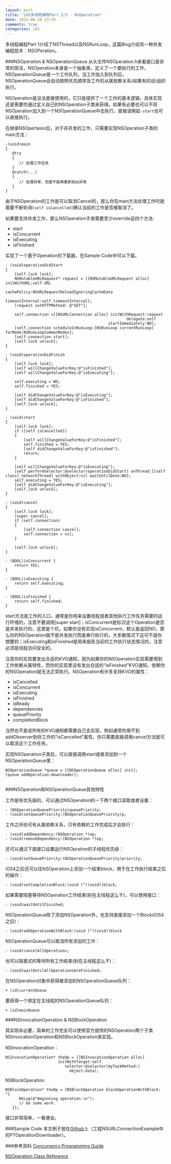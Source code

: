 ```yaml
---
layout: post
title: "iOS多线程编程Part 2/3 - NSOperation"
date: 2013-06-28 23:59
comments: true
categories: iOS
---
```


多线程编程Part 1介绍了NSThread以及NSRunLoop，这篇Blog介绍另一种并发编程技术：NSOPeration。


###NSOperation & NSOperationQueue
从头文件NSOperation.h来看接口是非常的简洁，NSOperation本身是一个抽象类，定义了一个要执行的工作，NSOperationQueue是一个工作队列，当工作加入到队列后，NSOperationQueue会自动按照优先顺序及工作的从属依赖关系(如果有的话)组织执行。

NSOperation是没法直接使用的，它只是提供了一个工作的基本逻辑，具体实现还是需要你通过定义自己的NSOperation子类来获得。如果有必要也可以不将NSOperation加入到一个NSOperationQueue中去执行，直接调用起`-start`也可以直接执行。

<!--more-->

在继承NSOpertaion后，对于非并发的工作，只需要实现NSOperation子类的main方法：

```
-(void)main 
{
   @try 
   {
      // 处理工作任务
   }
   @catch(...) 
   {
      // 处理异常，但是不能再重新抛出异常
   }
}
```
由于NSOperation的工作是可以取消Cancel的，那么你在main方法处理工作时就需要不断轮询`[self isCancelled]`确认当前的工作是否被取消了。

如果要支持并发工作，那么NSOperation子类需要至少override这四个方法:

* start
* isConcurrent
* isExecuting
* isFinished

实现了一个基于Operation的下载器，在Sample Code中可以下载。

```
- (void)operationDidStart
{
    [self.lock lock];
    NSMutableURLRequest* request = [[NSMutableURLRequest alloc] initWithURL:self.URL
                                                                cachePolicy:NSURLRequestReloadIgnoringCacheData
                                                            timeoutInterval:self.timeoutInterval];
    [request setHTTPMethod: @"GET"];
    
    self.connection =[[NSURLConnection alloc] initWithRequest:request
                                                     delegate:self
                                             startImmediately:NO];
    [self.connection scheduleInRunLoop:[NSRunLoop currentRunLoop] forMode:NSRunLoopCommonModes];
    [self.connection start];
    [self.lock unlock];
}

- (void)operationDidFinish
{
    [self.lock lock];
    [self willChangeValueForKey:@"isFinished"];
    [self willChangeValueForKey:@"isExecuting"];
    
    self.executing = NO;
    self.finished = YES;
    
    [self didChangeValueForKey:@"isExecuting"];
    [self didChangeValueForKey:@"isFinished"];
    [self.lock unlock];
}

- (void)start
{
    [self.lock lock];
    if ([self isCancelled])
    {
        [self willChangeValueForKey:@"isFinished"];
        self.finished = YES;
        [self didChangeValueForKey:@"isFinished"];
        return;
    }
    
    [self willChangeValueForKey:@"isExecuting"];
    [self performSelector:@selector(operationDidStart) onThread:[[self class] networkThread] withObject:nil waitUntilDone:NO];
    self.executing = YES;
    [self didChangeValueForKey:@"isExecuting"];
    [self.lock unlock];
}

- (void)cancel
{
    [self.lock lock];
    [super cancel];
    if (self.connection)
    {
        [self.connection cancel];
        self.connection = nil;
    }
    
    [self.lock unlock];
}

- (BOOL)isConcurrent {
    return YES;
}

- (BOOL)isExecuting {
    return self.executing;
}

- (BOOL)isFinished {
    return self.finished;
}

```

start方法是工作的入口，通常是你用来设置线程或者其他执行工作任务需要的运行环境的，注意不要调用[super start]；isConcurrent是标识这个Operation是否是并发执行的，这里是个坑，如果你没有实现isConcurrent，默认是返回NO，那么你的NSOperation就不是并发执行而是串行执行的，大多数情况下这可不是你想要的；isExecuting和isFinished是用来报告当前的工作执行状态情况的，注意必须是线程访问安全的。

注意你的实现要发出合适的KVO通知，因为如果你的NSOperation实现需要用到工作依赖从属特性，而你的实现里没有发出合适的“isFinished”KVO通知，依赖你的NSOperation就无法正常执行。NSOperation有许多支持KVO的属性：

* isCancelled
* isConcurrent
* isExecuting
* isFinished
* isReady
* dependencies
* queuePriority
* completionBlock

当然也不是说所有的KVO通知都需要自己去实现，例如通常你用不到addObserver到你工作的“isCancelled”属性，你只需要直接调用cancel方法就可以取消这个工作任务。

实现NSOperation子类后，可以直接调用start或者添加到一个NSOperationQueue里：

```
NSOperationQueue *queue = [[NSOperationQueue alloc] init];
[queue addOperation:downloader];
    
```

###NSOperation和NSOperationQueue其他特性

工作是有优先级的，可以通过NSOperation的一下两个接口读取或者设置：

```
- (NSOperationQueuePriority)queuePriority;
- (void)setQueuePriority:(NSOperationQueuePriority)p;
```

工作之间也可有从属依赖关系，只有依赖的工作完成后才会执行：

```
- (void)addDependency:(NSOperation *)op;
- (void)removeDependency:(NSOperation *)op;
```

还可以通过下面接口设置运行NSOpration的子线程优先级：

```
- (void)setQueuePriority:(NSOperationQueuePriority)priority;
```

iOS4之后还可以往NSOperation上添加一个结束block，用于在工作执行结束之后的操作：

```
- (void)setCompletionBlock:(void (^)(void))block;
```

如果需要阻塞等待NSOperation工作结束(别在主线程这么干)，可以使用接口：

```
- (void)waitUntilFinished;
```

NSOperationQueue除了添加NSOperation外，也支持直接添加一个Block(iOS4之后)：

```
- (void)addOperationWithBlock:(void (^)(void))block
```

NSOperationQueue可以取消所有添加的工作：

```
- (void)cancelAllOperations;
```
也可以阻塞式的等待所有工作结束(别在主线程这么干)：

```
- (void)waitUntilAllOperationsAreFinished;
```

在NSOperation对象中获得被添加的NSOperationQueue队列：

```
+ (id)currentQueue
```

要获得一个绑定在主线程的NSOperationQueue队列：

```
+ (id)mainQueue
```


###NSInvocationOperation & NSBlockOperation

其实除非必要，简单的工作完全可以使用官方提供的NSOperation两个子类NSInvocationOperation和NSBlockOperation来实现。

NSInvocationOperation：

```
NSInvocationOperation* theOp = [[NSInvocationOperation alloc] 
                       initWithTarget:self                 
		                  selector:@selector(myTaskMethod:)                                           
                            object:data];
```

NSBlockOperation:

```
NSBlockOperation* theOp = [NSBlockOperation blockOperationWithBlock: ^{
      NSLog(@"Beginning operation.\n");
      // Do some work.
   }];
```

接口非常简单，一看便会。

###Sample Code
本文例子放在[Github](https://github.com/hrchen/ExamplesForBlog)上（工程NSURLConnectionExample中的PTOperationDownloader）。

###参考资料
[Concurrency Programming Guide](http://developer.apple.com/library/mac/#documentation/General/Conceptual/ConcurrencyProgrammingGuide/OperationObjects/OperationObjects.html)

[NSOperation Class Reference](http://developer.apple.com/library/mac/#documentation/Cocoa/Reference/NSOperation_class/Reference/Reference.html)
